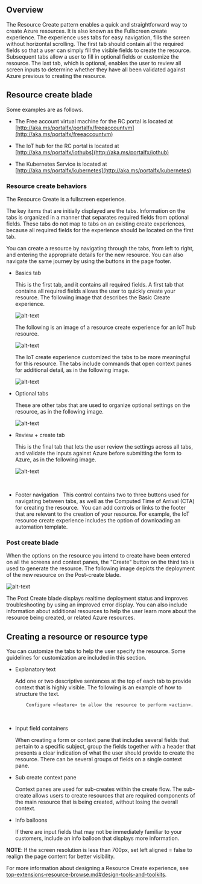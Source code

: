 
## Overview

The Resource Create pattern enables a quick and straightforward way to create Azure resources. It is also known as the Fullscreen create experience. The experience uses tabs for easy navigation, fills the screen without horizontal scrolling.  The first tab should contain all the required fields so that a user can simply fill the visible fields to create the resource. Subsequent tabs allow a user to fill in optional fields or customize the resource. The last tab, which is optional, enables the user to review all screen inputs to determine whether they have all been validated against Azure previous to creating the resource.

## Resource create blade

Some examples are as follows.

* The Free account virtual machine for the RC portal is located at   [http://aka.ms/portalfx/portalfx/freeaccountvm](http://aka.ms/portalfx/freeaccountvm)

* The IoT hub for the RC portal is located at [http://aka.ms/portalfx/iothubs](http://aka.ms/portalfx/iothub)

 * The Kubernetes Service is located at [http://aka.ms/portalfx/kubernetes](http://aka.ms/portalfx/kubernetes)

### Resource create behaviors 

The Resource Create is a fullscreen experience. 

The key items that are initially displayed are the tabs.  Information on the tabs is organized in a manner that separates required fields from optional fields. These tabs do not map to tabs on an existing create experiences, because all required fields for the experience should be located on the first tab.

You can create a resource by navigating through the tabs, from left to right, and entering the appropriate details for the new resource.  You can also navigate the same journey by using the buttons in the page footer. 


* Basics tab

    This is the first tab, and it contains all required fields. A first tab  that contains all required fields allows the user to quickly create your resource. The  following image that describes the Basic Create experience.

    ![alt-text](../media/top-extensions-resources/basicCreate.png "Resource basic tab")

    The following is an image of a resource create experience for an IoT hub resource.

    ![alt-text](../media/top-extensions-resources/basicIoTCreate.png "Creating an IoT hub")

    The IoT create experience customized the tabs to be more meaningful for this resource.   The tabs include commands that open context panes for additional detail, as in the following image.
      
    ![alt-text](../media/top-extensions-resources/reviewContextPane.png "Context Pane for user interaction")


* Optional tabs

    These are other tabs that are used to organize optional settings on the resource, as in the following image.

  
    ![alt-text](../media/top-extensions-resources/optionalCreate.png "Resource option tab")

* Review + create tab
 
    This is the final tab that lets the user review the settings across all tabs, and validate the inputs against Azure before submitting the form to Azure, as in the following image.
      
    ![alt-text](../media/top-extensions-resources/reviewCreate.png "Resource review tab")

 
* Footer navigation
 
    This control contains two to three buttons used for navigating between tabs, as well as the Computed Time of Arrival (CTA) for creating the resource.  You can add controls or links to the footer that are relevant to the creation of your resource.  For example, the IoT resource create experience includes the option of downloading an automation template.

### Post create blade

When the options on the resource you intend to create have been entered on all the screens and context panes, the "Create" button on the third tab is used to generate the resource.  The following image depicts the deployment of the new resource on the Post-create blade.
    
![alt-text](../media/top-extensions-resources/reviewDeploy.png "New resource deployment")

The Post Create blade displays realtime deployment status and improves troubleshooting by using an improved error display.  You can also include information about additional resources to help the user learn more about the resource being created, or related Azure resources.

## Creating a resource or resource type

You can customize the tabs to help the user specify the resource. Some guidelines for customization are included in this section.

* Explanatory text 

    Add one or two descriptive sentences at the top of each tab to provide context that is  highly visible. The following is an example of how to structure the text.
    
    ```txt
        Configure <feature> to allow the resource to perform <action>.
    ```
 
* Input field containers

    When creating a form or context pane that includes several fields that pertain to a specific subject, group the fields together with a header that presents a clear indication of what the user should provide to create the resource. There can be several groups of fields on a single context pane.
 
* Sub create context pane

    Context panes are used for sub-creates within the create flow. The sub-create allows users to create resources that are required components of the main resource that is being created, without losing the overall context. 
 
* Info balloons 

    If there are input fields that may not be immediately familiar to your customers, include an info balloon that displays more information. 

**NOTE**: If the screen resolution is less than 700px, set left aligned = false to realign the page content for better visibility.

For more information about designing a Resource Create experience, see [top-extensions-resource-browse.md#design-tools-and-toolkits](top-extensions-resource-browse.md#design-tools-and-toolkits).